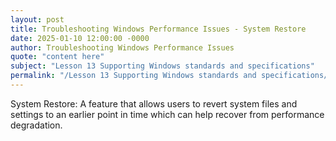 ```yaml
---
layout: post
title: Troubleshooting Windows Performance Issues - System Restore
date: 2025-01-10 12:00:00 -0000
author: Troubleshooting Windows Performance Issues
quote: "content here"
subject: "Lesson 13 Supporting Windows standards and specifications"
permalink: "/Lesson 13 Supporting Windows standards and specifications/Troubleshooting Windows Performance Issues/Troubleshooting Windows Performance Issues - System Restore"
---
```


System Restore: A feature that allows users to revert system files and settings to an earlier point in time which can help recover from performance degradation.
